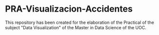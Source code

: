 # PRA-Visualizacion-Accidentes
This repository has been created for the elaboration of the Practical of the subject "Data Visualization" of the Master in Data Science of the UOC.
